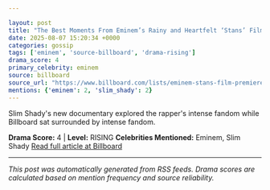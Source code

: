 ```yaml
---

layout: post
title: "The Best Moments From Eminem’s Rainy and Heartfelt ‘Stans’ Film Premiere In New York City""
date: 2025-08-07 15:20:34 +0000
categories: gossip
tags: ['eminem', 'source-billboard', 'drama-rising']
drama_score: 4
primary_celebrity: eminem
source: billboard
source_url: "https://www.billboard.com/lists/eminem-stans-film-premiere-best-moments-recap/""
mentions: {'eminem': 2, 'slim_shady': 2}
---
```


Slim Shady's new documentary explored the rapper's intense fandom while Billboard sat surrounded by intense fandom.

**Drama Score:** 4 | **Level:** RISING **Celebrities Mentioned:** Eminem, Slim Shady [Read full article at Billboard](https://www.billboard.com/lists/eminem-stans-film-premiere-best-moments-recap/)

---

*This post was automatically generated from RSS feeds. Drama scores are calculated based on mention frequency and source reliability.*